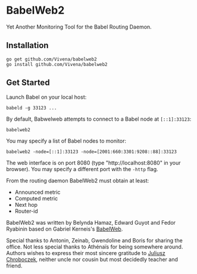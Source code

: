 # BabelWeb2
Yet Another Monitoring Tool for the Babel Routing Daemon.

## Installation

    go get github.com/Vivena/babelweb2
    go install github.com/Vivena/babelweb2

## Get Started

Launch Babel on your local host:

    babeld -g 33123 ...

By default, Babwelweb attempts to connect to a Babel node at `[::1]:33123`:

    babelweb2

You may specify a list of Babel nodes to monitor:

    babelweb2 -node=[::1]:33123 -node=[2001:660:3301:9208::88]:33123

The web interface is on port 8080 (type "http://localhost:8080" in your
browser). You may specify a different port with the `-http` flag.

From the routing daemon BabelWeb2 must obtain at least:
- Announced metric
- Computed metric
- Next hop
- Router-id

BabelWeb2 was written by Belynda Hamaz, Edward Guyot and Fedor Ryabinin
based on Gabriel Kerneis's [BabelWeb](https://github.com/kerneis/babelweb).

Special thanks to Antonin, Zeinab, Gwendoline and Boris for sharing
the office. Not less special thanks to Athénaïs for being somewhere
around. Authors wishes to express their most sincere gratitude to
[Juliusz Chroboczek](https://www.irif.fr/~jch/), neither uncle nor
cousin but most decidedly teacher and friend.
